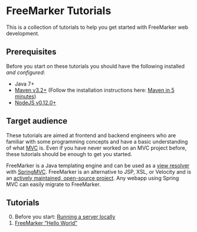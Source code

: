 # FreeMarker Tutorials

This is a collection of tutorials to help you get started with FreeMarker web development.

## Prerequisites

Before you start on these tutorials you should have the following installed *and configured*:

* Java 7+
* [Maven v3.2+](http://maven.apache.org/install.html) (Follow the installation instructions here: [Maven in 5 minutes](http://maven.apache.org/guides/getting-started/maven-in-five-minutes.html))
* [NodeJS v0.12.0+](http://nodejs.org/)

## Target audience

These tutorials are aimed at frontend and backend engineers who are familiar with some programming concepts and have a basic understanding of what [MVC](https://en.wikipedia.org/wiki/Model%E2%80%93view%E2%80%93controller) is. Even if you have never worked on an MVC project before, these tutorials should be enough to get you started.

FreeMarker is a Java templating engine and can be used as a [view resolver](http://docs.spring.io/spring/docs/current/javadoc-api/org/springframework/web/servlet/ViewResolver.html) with [SpringMVC](http://spring.io/). FreeMarker is an alternative to JSP, XSL, or Velocity and is an [actively maintained, open-source project](https://github.com/freemarker/freemarker/commits/). Any webapp using Spring MVC can easily migrate to FreeMarker.

## Tutorials

0. Before you start: [Running a server locally](00-running-a-server-locally/)
1. [FreeMarker “Hello World”](01-hello-world/)
